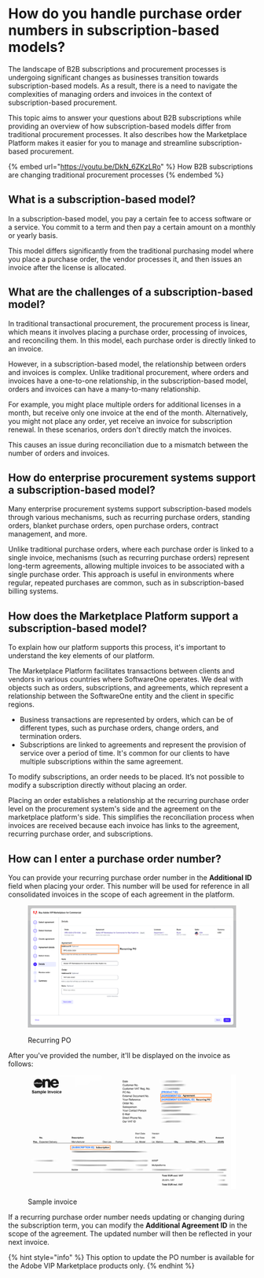 # How do you handle purchase order numbers in subscription-based models?

The landscape of B2B subscriptions and procurement processes is undergoing significant changes as businesses transition towards subscription-based models. As a result, there is a need to navigate the complexities of managing orders and invoices in the context of subscription-based procurement.

This topic aims to answer your questions about B2B subscriptions while providing an overview of how subscription-based models differ from traditional procurement processes. It also describes how the Marketplace Platform makes it easier for you to manage and streamline subscription-based procurement.

{% embed url="https://youtu.be/DkN_6ZKzLRo" %}
How B2B subscriptions are changing traditional procurement processes
{% endembed %}

## What is a subscription-based model?

In a subscription-based model, you pay a certain fee to access software or a service. You commit to a term and then pay a certain amount on a monthly or yearly basis.

This model differs significantly from the traditional purchasing model where you place a purchase order, the vendor processes it, and then issues an invoice after the license is allocated. &#x20;

## What are the challenges of a subscription-based model?

In traditional transactional procurement, the procurement process is linear, which means it involves placing a purchase order, processing of invoices, and reconciling them. In this model, each purchase order is directly linked to an invoice.

However, in a subscription-based model, the relationship between orders and invoices is complex. Unlike traditional procurement, where orders and invoices have a one-to-one relationship, in the subscription-based model, orders and invoices can have a many-to-many relationship.&#x20;

For example, you might place multiple orders for additional licenses in a month, but receive only one invoice at the end of the month. Alternatively, you might not place any order, yet receive an invoice for subscription renewal. In these scenarios, orders don't directly match the invoices.

This causes an issue during reconciliation due to a mismatch between the number of orders and invoices. &#x20;

## How do enterprise procurement systems support a subscription-based model?

Many enterprise procurement systems support subscription-based models through various mechanisms, such as recurring purchase orders, standing orders, blanket purchase orders, open purchase orders, contract management, and more.

Unlike traditional purchase orders, where each purchase order is linked to a single invoice, mechanisms (such as recurring purchase orders) represent long-term agreements, allowing multiple invoices to be associated with a single purchase order. This approach is useful in environments where regular, repeated purchases are common, such as in subscription-based billing systems.&#x20;

## How does the Marketplace Platform support a subscription-based model?

To explain how our platform supports this process, it's important to understand the key elements of our platform.&#x20;

The Marketplace Platform facilitates transactions between clients and vendors in various countries where SoftwareOne operates. We deal with objects such as orders, subscriptions, and agreements, which represent a relationship between the SoftwareOne entity and the client in specific regions.

* Business transactions are represented by orders, which can be of different types, such as purchase orders, change orders, and termination orders.
* Subscriptions are linked to agreements and represent the provision of service over a period of time. It's common for our clients to have multiple subscriptions within the same agreement.

To modify subscriptions, an order needs to be placed. It’s not possible to modify a subscription directly without placing an order.

Placing an order establishes a relationship at the recurring purchase order level on the procurement system's side and the agreement on the marketplace platform's side. This simplifies the reconciliation process when invoices are received because each invoice has links to the agreement, recurring purchase order, and subscriptions.

## How can I enter a purchase order number?  <a href="#client-guidance-on-po-numbers-and-invoices" id="client-guidance-on-po-numbers-and-invoices"></a>

You can provide your recurring purchase order number in the **Additional ID** field when placing your order. This number will be used for reference in all consolidated invoices in the scope of each agreement in the platform.&#x20;

<figure><img src="../../.gitbook/assets/Recurring PO.png" alt=""><figcaption><p>Recurring PO</p></figcaption></figure>

After you've provided the number, it'll be displayed on the invoice as follows:

<figure><img src="../../.gitbook/assets/Sample Invoice.png" alt=""><figcaption><p>Sample invoice</p></figcaption></figure>

If a recurring purchase order number needs updating or changing during the subscription term, you can modify the **Additional Agreement ID** in the scope of the agreement. The updated number will then be reflected in your next invoice.

{% hint style="info" %}
This option to update the PO number is available for the Adobe VIP Marketplace products only.
{% endhint %}
